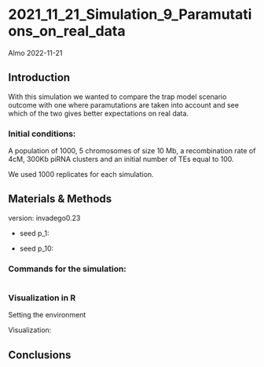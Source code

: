 2021_11_21_Simulation_9\_Paramutations_on_real_data
================
Almo
2022-11-21

## Introduction

With this simulation we wanted to compare the trap model scenario
outcome with one where paramutations are taken into account and see
which of the two gives better expectations on real data.

### Initial conditions:

A population of 1000, 5 chromosomes of size 10 Mb, a recombination rate
of 4cM, 300Kb piRNA clusters and an initial number of TEs equal to 100.

We used 1000 replicates for each simulation.

## Materials & Methods

version: invadego0.23

-   seed p_1:

-   seed p_10:

### Commands for the simulation:

``` bash
```

### Visualization in R

Setting the environment

Visualization:

## Conclusions
